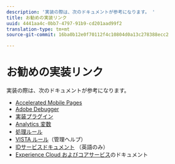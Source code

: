```yaml
---
description: '実装の際は、次のドキュメントが参考になります。 '
title: お勧めの実装リンク
uuid: 4441aa4c-0bb7-4797-91b9-cd201aad99f2
translation-type: tm+mt
source-git-commit: 16ba0b12e0f70112f4c10804d0a13c278388ecc2

---
```



# お勧めの実装リンク

実装の際は、次のドキュメントが参考になります。

* [Accelerated Mobile Pages](/help/implement/js-implementation/accelerated-mobile-pages.md)
* [Adobe Debugger](/help/implement/impl-testing/debugger.md)
* [実装プラグイン](/help/implement/js-implementation/plugins/impl-plugins.md)
* [Analytics 変数](/help/implement/js-implementation/c-variables/sc-variables.md)
* [処理ルール](https://marketing.adobe.com/resources/help/en_US/reference/processing_rules.html)
* [VISTA ルール](https://marketing.adobe.com/resources/help/en_US/reference/VISTA.html)（管理ヘルプ）
* [IDサービスドキュメント](https://marketing.adobe.com/resources/help/en_US/mcvid/) （英語のみ）
* [Experience Cloud およびコアサービス](https://marketing.adobe.com/resources/help/en_US/mcloud/core_services.html)のドキュメント

